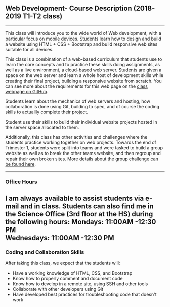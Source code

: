 ## Web Development- Course Description (2018-2019 T1-T2 class)
---
This class will introduce you to the wide world of Web development, with a particular focus on mobile devices. Students learn how to design and build a website using HTML + CSS + Bootstrap and build responsive web sites suitable for all devices. 
 
This class is a combination of a web-based curriculum that students use to learn the core concepts and to practice these skills doing assignments, as well as a live environment, a cloud-based web server.  Students are given a space on the web server and learn a whole host of development skills while creating their final project, building a responsive website from scratch. You can see more about the requirements for this web page on the [class webpage on GitHub](https://github.com/lrei-coding/web-design_18-19).
 
Students learn about the mechanics of web servers and hosting, how collaboration is done using Git, building to spec, and of course the coding skills to actuallly complete their project.

Student use their skills to build their individual website projects hosted in the server space allocated to them.
 
Additionally, this class has other activities and challenges where the students practice working together on web projects. Towards the end of Trimester 1, students were split into teams and were tasked to build a group website as well as to break the other teams website, and then regroup and repair their own broken sites. More details about the group challenge [can be found here](https://github.com/lrei-coding/web-design_18-19/blob/master/Group-Challenges/red-vs-blue_webdesign.md).

--- 
### Office Hours  

I am always available to assist students via e-mail and in class. Students can also find me in the Science Office (3rd floor at the HS) during the following hours:
Mondays: **11:00AM -12:30 PM**  
Wednesdays: **11:00AM -12:30 PM**  
---

### Coding and Collaboration Skills
After taking this class, we expect that the students will:
- Have a working knowledge of HTML, CSS, and Bootstrap
- Know how to properly comment and document code
- Know how to develop in a remote site, using SSH and other tools
- Collaborate with other developers using Git
- Have developed best practices for troubleshooting code that doesn't work
